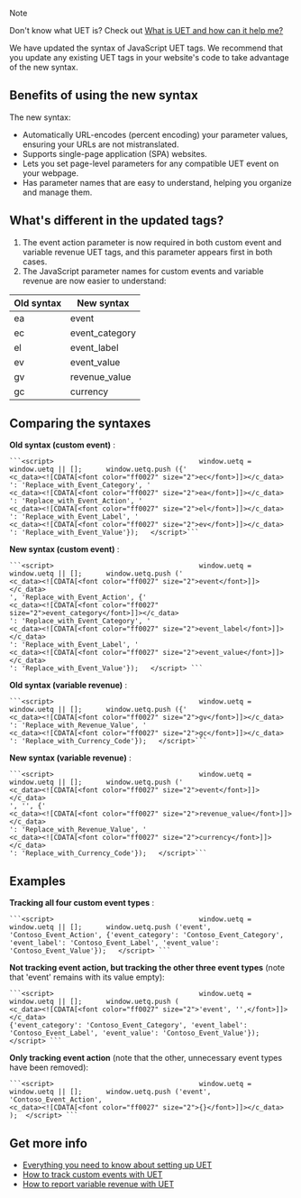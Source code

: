 > [!NOTE]
> Don't know what UET is? Check out [What is UET and how can it help me?](../hlp_BA_CONC_UETv2WhatIsTag.md)

We have updated the syntax of JavaScript UET tags. We recommend that you update any existing UET tags in your website's code to take advantage of the new syntax.

## Benefits of using the new syntax

The new syntax:

- Automatically URL-encodes (percent encoding) your parameter values, ensuring your URLs are not mistranslated.
- Supports single-page application (SPA) websites.
- Lets you set page-level parameters for any compatible UET event on your webpage.
- Has parameter names that are easy to understand, helping you organize and manage them.

## What's different in the updated tags?

1. The event action parameter is now required in both custom event and variable revenue UET tags, and this parameter appears first in both cases.
1. The JavaScript parameter names for custom events and variable revenue are now easier to understand:

|Old syntax|New syntax|
|---|---|
|ea|event|
|ec|event_category|
|el|event_label|
|ev|event_value|
|gv|revenue_value|
|gc|currency|

## Comparing the syntaxes

**Old syntax (custom event)** :

```
```<script>   								   window.uetq = window.uetq || [];      window.uetq.push ({'
<c_data><![CDATA[<font color="ff0027" size="2">ec</font>]]></c_data>
': 'Replace_with_Event_Category', '
<c_data><![CDATA[<font color="ff0027" size="2">ea</font>]]></c_data>
': 'Replace_with_Event_Action', '
<c_data><![CDATA[<font color="ff0027" size="2">el</font>]]></c_data>
': 'Replace_with_Event_Label', '
<c_data><![CDATA[<font color="ff0027" size="2">ev</font>]]></c_data>
': 'Replace_with_Event_Value'});   </script>```
```

**New syntax (custom event)** :

```
```<script>   								   window.uetq = window.uetq || [];      window.uetq.push ('
<c_data><![CDATA[<font color="ff0027" size="2">event</font>]]></c_data>
', 'Replace_with_Event_Action', {'
<c_data><![CDATA[<font color="ff0027" size="2">event_category</font>]]></c_data>
': 'Replace_with_Event_Category', '
<c_data><![CDATA[<font color="ff0027" size="2">event_label</font>]]></c_data>
': 'Replace_with_Event_Label', '
<c_data><![CDATA[<font color="ff0027" size="2">event_value</font>]]></c_data>
': 'Replace_with_Event_Value'});   </script> ```
```

**Old syntax (variable revenue)** :

```
```<script>   								   window.uetq = window.uetq || [];      window.uetq.push ({'
<c_data><![CDATA[<font color="ff0027" size="2">gv</font>]]></c_data>
': 'Replace_with_Revenue_Value', '
<c_data><![CDATA[<font color="ff0027" size="2">gc</font>]]></c_data>
': 'Replace_with_Currency_Code'});   </script>```
```

**New syntax (variable revenue)** :

```
```<script>   								   window.uetq = window.uetq || [];      window.uetq.push ('
<c_data><![CDATA[<font color="ff0027" size="2">event</font>]]></c_data>
', '', {'
<c_data><![CDATA[<font color="ff0027" size="2">revenue_value</font>]]></c_data>
': 'Replace_with_Revenue_Value', '
<c_data><![CDATA[<font color="ff0027" size="2">currency</font>]]></c_data>
': 'Replace_with_Currency_Code'});   </script>```
```

## Examples

**Tracking all four custom event types** :

```
```<script>   								   window.uetq = window.uetq || [];      window.uetq.push ('event', 'Contoso_Event_Action', {'event_category': 'Contoso_Event_Category', 'event_label': 'Contoso_Event_Label', 'event_value': 'Contoso_Event_Value'});   </script> ```
```

**Not tracking event action, but tracking the other three event types**  (note that 'event' remains with its value empty):

```
```<script>   								   window.uetq = window.uetq || [];      window.uetq.push (
<c_data><![CDATA[<font color="ff0027" size="2">'event', '',</font>]]></c_data>
{'event_category': 'Contoso_Event_Category', 'event_label': 'Contoso_Event_Label', 'event_value': 'Contoso_Event_Value'});   </script> ```
```

**Only tracking event action**  (note that the other, unnecessary event types have been removed):

```
```<script>   								   window.uetq = window.uetq || [];      window.uetq.push ('event', 'Contoso_Event_Action',
<c_data><![CDATA[<font color="ff0027" size="2">{}</font>]]></c_data>
);  </script> ```
```

## Get more info

- [Everything you need to know about setting up UET](../hlp_BA_CONC_UET_Setup_Master.md)
- [How to track custom events with UET](../hlp_BA_CONC_UETv2CustomEvent.md)
- [How to report variable revenue with UET](../hlp_BA_CONC_UETv2RevenueVariables.md)


